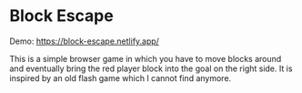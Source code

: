 # Block Escape

Demo: https://block-escape.netlify.app/

This is a simple browser game in which you have to move blocks around and eventually bring the red player block into the goal on the right side. It is inspired by an old flash game which I cannot find anymore.
